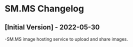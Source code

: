 # SM.MS Changelog

## [Initial Version] - 2022-05-30

-SM.MS image hosting service to upload and share images.